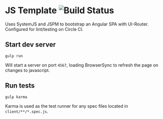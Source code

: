 # JS Template ![Build Status](https://circleci.com/gh/lawrencejones/js-template)

Uses SystemJS and JSPM to bootstrap an Angular SPA with UI-Router. Configured
for lint/testing on Circle CI.

## Start dev server

`gulp run`

Will start a server on port `4567`, loading BrowserSync to refresh the page on
changes to javascript.

## Run tests

`gulp karma`

Karma is used as the test runner for any spec files located in
`client/**/*.spec.js`.
